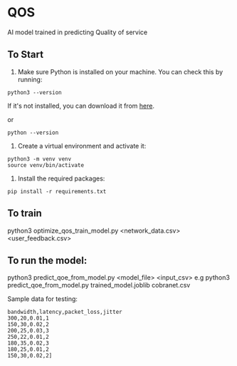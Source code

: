 # QOS
AI model trained in predicting Quality of service

## To Start
1. Make sure Python is installed on your machine. You can check this by running:
```
python3 --version
```
If it's not installed, you can download it from [here](https://www.python.org/downloads/).

or

```
python --version
```

1. Create a virtual environment and activate it:
```
python3 -m venv venv
source venv/bin/activate
```

1. Install the required packages:
```
pip install -r requirements.txt
```

## To train
python3 optimize_qos_train_model.py <network_data.csv> <user_feedback.csv>

## To run the model:
python3 predict_qoe_from_model.py <model_file> <input_csv>
e.g python3 predict_qoe_from_model.py trained_model.joblib cobranet.csv


Sample data for testing:

```
bandwidth,latency,packet_loss,jitter
300,20,0.01,1
150,30,0.02,2
200,25,0.03,3
250,22,0.01,2
180,35,0.02,3
180,25,0.01,2
150,30,0.02,2]
```